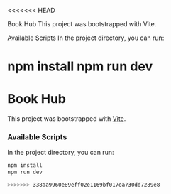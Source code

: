 <<<<<<< HEAD


Book Hub
This project was bootstrapped with Vite.

Available Scripts
In the project directory, you can run:

npm install
npm run dev
=======
# Book Hub

This project was bootstrapped with [Vite](https://vitejs.dev/).

### Available Scripts

In the project directory, you can run:

```bash
npm install
npm run dev

>>>>>>> 338aa9960e89eff02e1169bf017ea730dd7289e8
